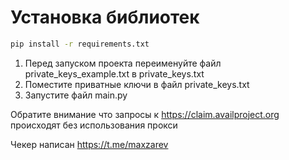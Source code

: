 # Установка библиотек 
```bash
pip install -r requirements.txt
```


1. Перед запуском проекта переименуйте файл private_keys_example.txt в private_keys.txt
2. Поместите приватные ключи в файл private_keys.txt
3. Запустите файл main.py

Обратите внимание что запросы к https://claim.availproject.org происходят без использования прокси

Чекер написан https://t.me/maxzarev
